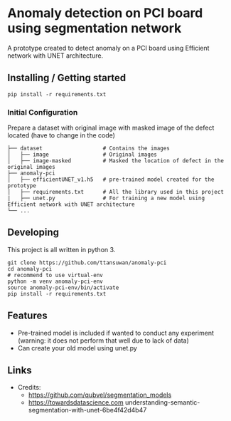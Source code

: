 # Anomaly detection on PCI board using segmentation network
A prototype created to detect anomaly on a PCI board using Efficient network with UNET architecture. 

## Installing / Getting started
```shell
pip install -r requirements.txt
```

### Initial Configuration
Prepare a dataset with original image with masked image of the defect located (have to change in the code)

    ├── dataset                   # Contains the images
    │   ├── image                 # Original images
    │   ├── image-masked          # Masked the location of defect in the original images
    ├── anomaly-pci               
    │   ├── efficientUNET_v1.h5   # pre-trained model created for the prototype
    │   ├── requirements.txt      # All the library used in this project
    |   ├── unet.py               # For training a new model using Efficient network with UNET architecture
    └── ...

## Developing
This project is all written in python 3.
```shell
git clone https://github.com/ttansuwan/anomaly-pci
cd anomaly-pci
# recommend to use virtual-env
python -m venv anomaly-pci-env
source anomaly-pci-env/bin/activate
pip install -r requirements.txt
```
## Features
- Pre-trained model is included if wanted to conduct any experiment (warning: it does not perform that well due to lack of data)
- Can create your old model using unet.py

## Links
- Credits:
    - https://github.com/qubvel/segmentation_models
    - https://towardsdatascience.com understanding-semantic-segmentation-with-unet-6be4f42d4b47
